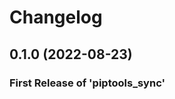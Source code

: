 # Changelog

<!--next-version-placeholder-->

## 0.1.0 (2022-08-23)

### First Release of 'piptools_sync'
